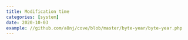 ```yaml
---
title: Modification time
categories: [system]
date: 2020-10-03
example: //github.com/a8nj/cove/blob/master/byte-year/byte-year.php
---
```

